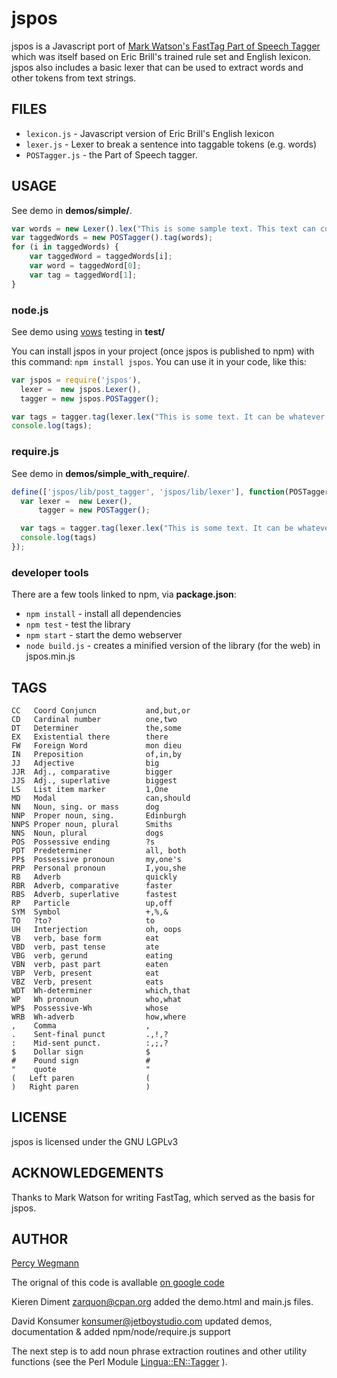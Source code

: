 # jspos

jspos is a Javascript port of [Mark Watson's FastTag Part of Speech Tagger](http://www.markwatson.com/opensource/) which was itself based on Eric Brill's trained rule set and English lexicon. jspos also includes a basic lexer that can be used to extract words and other tokens from text strings.


## FILES

* `lexicon.js` - Javascript version of Eric Brill's English lexicon
* `lexer.js` - Lexer to break a sentence into taggable tokens (e.g. words)
* `POSTagger.js` - the Part of Speech tagger.


## USAGE

See demo in **demos/simple/**.

```javascript
var words = new Lexer().lex("This is some sample text. This text can contain multiple sentences.");
var taggedWords = new POSTagger().tag(words);
for (i in taggedWords) {
    var taggedWord = taggedWords[i];
    var word = taggedWord[0];
    var tag = taggedWord[1];
}
```

### node.js

See demo using [vows](http://vowsjs.org/) testing in **test/**

You can install jspos in your project (once jspos is published to npm) with this command: `npm install jspos`. You can use it in your code, like this:

```javascript
var jspos = require('jspos'),
  lexer =  new jspos.Lexer(),
  tagger = new jspos.POSTagger();

var tags = tagger.tag(lexer.lex("This is some text. It can be whatever length. Cool!"));
console.log(tags);
```

### require.js

See demo in **demos/simple_with_require/**.

```javascript
define(['jspos/lib/post_tagger', 'jspos/lib/lexer'], function(POSTagger, Lexer){
  var lexer =  new Lexer(),
      tagger = new POSTagger();

  var tags = tagger.tag(lexer.lex("This is some text. It can be whatever length. Cool!"));
  console.log(tags)
});
```

### developer tools

There are a few tools linked to npm, via **package.json**:

* `npm install` - install all dependencies
* `npm test`  - test the library
* `npm start` - start the demo webserver
* `node build.js` - creates a minified version of the library (for the web) in jspos.min.js


## TAGS

    CC   Coord Conjuncn           and,but,or
    CD   Cardinal number          one,two
    DT   Determiner               the,some
    EX   Existential there        there
    FW   Foreign Word             mon dieu
    IN   Preposition              of,in,by
    JJ   Adjective                big
    JJR  Adj., comparative        bigger
    JJS  Adj., superlative        biggest
    LS   List item marker         1,One
    MD   Modal                    can,should
    NN   Noun, sing. or mass      dog
    NNP  Proper noun, sing.       Edinburgh
    NNPS Proper noun, plural      Smiths
    NNS  Noun, plural             dogs
    POS  Possessive ending        ?s
    PDT  Predeterminer            all, both
    PP$  Possessive pronoun       my,one's
    PRP  Personal pronoun         I,you,she
    RB   Adverb                   quickly
    RBR  Adverb, comparative      faster
    RBS  Adverb, superlative      fastest
    RP   Particle                 up,off
    SYM  Symbol                   +,%,&
    TO   ?to?                     to
    UH   Interjection             oh, oops
    VB   verb, base form          eat
    VBD  verb, past tense         ate
    VBG  verb, gerund             eating
    VBN  verb, past part          eaten
    VBP  Verb, present            eat
    VBZ  Verb, present            eats
    WDT  Wh-determiner            which,that
    WP   Wh pronoun               who,what
    WP$  Possessive-Wh            whose
    WRB  Wh-adverb                how,where
    ,    Comma                    ,
    .    Sent-final punct         .,!,?
    :    Mid-sent punct.          :,;,?
    $    Dollar sign              $
    #    Pound sign               #
    "    quote                    "
    (   Left paren                (
    )   Right paren               )



## LICENSE

jspos is licensed under the GNU LGPLv3


## ACKNOWLEDGEMENTS

Thanks to Mark Watson for writing FastTag, which served as the basis for jspos.


## AUTHOR

[Percy Wegmann](http://www.percywegmann.com/)

The orignal of this code is avallable [on google code](http://code.google.com/p/jspos/)

Kieren Diment <zarquon@cpan.org> added the demo.html and main.js files.

David Konsumer <konsumer@jetboystudio.com> updated demos, documentation & added npm/node/require.js support

The next step is to add noun phrase extraction routines and other utility functions (see the Perl Module [Lingua::EN::Tagger](http://search.cpan.org/perldoc?Lingua::EN::Tagger)  ).
